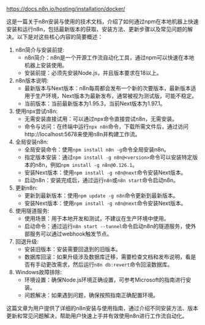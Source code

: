 https://docs.n8n.io/hosting/installation/docker/

这是一篇关于n8n安装与使用的技术文档，介绍了如何通过npm在本地机器上快速安装和运行n8n，包括最新版本的获取、安装方法、更新步骤以及常见问题的解决。以下是对这些核心内容的简要概述：

1. n8n简介与安装前提:
    - n8n简介：n8n是一个开源工作流自动化工具，通过npm可以快速在本地机器上安装使用。
    - 安装前提：必须先安装Node.js，并且版本要求在18以上。
2. n8n版本说明:
    - 最新版本与Next版本：n8n每周都会发布一个新的次要版本，最新版本适用于生产环境，Next版本为最新发布，通常被视为测试版，可能不稳定。
    - 当前版本：当前最新版本为1.95.3，当前Next版本为1.97.1。
3. 使用npx尝试n8n:
    - 无需安装直接试用：可以通过npx命令直接尝试n8n，无需安装。
    - 命令与访问：在终端中运行`npx n8n`命令，下载所需文件后，通过访问http://localhost:5678来使用n8n并构建工作流。
4. 全局安装n8n:
    - 全局安装命令：使用`npm install n8n -g`命令全局安装n8n。
    - 指定版本安装：通过`npm install -g n8n@<version>`命令可以安装特定版本的n8n，例如`npm install -g n8n@0.126.1`。
    - 安装Next版本：使用`npm install -g n8n@next`命令安装Next版本。
    - 启动n8n：安装完成后，通过运行`n8n`或`n8n start`命令启动n8n。
5. 更新n8n:
    - 更新到最新版本：使用`npm update -g n8n`命令更新到最新版本。
    - 安装Next版本：使用`npm install -g n8n@next`命令安装Next版本。
6. 使用隧道服务:
    - 使用场景：用于本地开发和测试，不建议在生产环境中使用。
    - 启动命令：通过运行`n8n start --tunnel`命令启动n8n的隧道服务，使外部服务可以通过webhook触发节点。
7. 回退升级:
    - 安装旧版本：安装需要回退到的旧版本。
    - 数据库回滚：如果升级涉及数据库迁移，需要检查文档和发布说明，看是否有手动更改需求，然后运行`n8n db:revert`命令回滚数据库。
8. Windows故障排除:
    - 环境设置：确保Node.js环境正确设置，可参考Microsoft的指南进行安装。
    - 问题解决：如果遇到问题，确保按照指南正确配置环境。

这篇文章为用户提供了详细的n8n安装与使用指南，通过介绍不同安装方法、版本更新和常见问题解决，帮助用户快速上手并有效使用n8n进行工作流自动化。 

